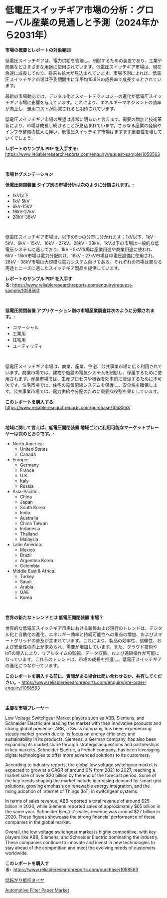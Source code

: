 <p><h1>低電圧スイッチギア市場の分析：グローバル産業の見通しと予測（2024年から2031年）</h1></p><p><strong>市場の概要とレポートの対象範囲</strong></p>
<p><p>低電圧スイッチギアは、電力供給を管理し、制御するための装置であり、工業や商業などさまざまな用途に使用されています。低電圧スイッチギア市場は、現在急速に成長しており、将来も拡大が見込まれています。市場予測によれば、低電圧スイッチギア市場は予測期間中に年平均10.8%の成長率で成長するとされています。</p><p>最新の市場動向では、デジタル化とスマートテクノロジーの進化が低電圧スイッチギア市場に影響を与えています。これにより、エネルギーマネジメントの効率が向上し、運用コストが削減されると期待されています。</p><p>低電圧スイッチギア市場の展望は非常に明るいと言えます。需要の増加と技術革新により、市場は成長し続けることが見込まれています。さらなる産業の発展やインフラ整備の拡大に伴い、低電圧スイッチギア市場はますます重要性を増していくでしょう。</p></p>
<p><strong>レポートのサンプル PDF を入手する:</strong> <a href="https://www.reliableresearchreports.com/enquiry/request-sample/1058563">https://www.reliableresearchreports.com/enquiry/request-sample/1058563</a></p>
<p>&nbsp;</p>
<p><strong>市場セグメンテーション</strong></p>
<p><strong>低電圧開閉装置 タイプ別の市場分析は次のように分類されます。:</strong></p>
<p><ul><li>1kV以下</li><li>1kV-5kV</li><li>6kV-15kV</li><li>16kV-27kV</li><li>28kV-38kV</li></ul></p>
<p>&nbsp;</p>
<p><p>低電圧スイッチギア市場は、以下の5つの分野に分かれます：1kV以下、1kV - 5kV、6kV - 15kV、16kV - 27kV、28kV - 38kV。1kV以下の市場は一般的な低電圧システムに適しており、1kV - 5kV市場は産業用途や商業用途に使われ、6kV - 15kV市場は電力分配向け、16kV - 27kV市場は中電圧設備に使用され、28kV - 38kV市場は大規模な電力システム向けである。それぞれの市場は異なる用途とニーズに適したスイッチギア製品を提供しています。</p></p>
<p><strong>レポートのサンプル PDF を入手する:</strong>&nbsp;<a href="https://www.reliableresearchreports.com/enquiry/request-sample/1058563">https://www.reliableresearchreports.com/enquiry/request-sample/1058563</a></p>
<p>&nbsp;</p>
<p><strong> 低電圧開閉装置 アプリケーション別の市場産業調査は次のように分類されます。:</strong></p>
<p><ul><li>コマーシャル</li><li>工業用</li><li>住宅用</li><li>ユーティリティ</li></ul></p>
<p>&nbsp;</p>
<p><p>低電圧スイッチギア市場は、商業、産業、住宅、公共事業市場に広く利用されています。商業市場では、建物や施設の電気システムを制御し、保護するために使用されます。産業市場では、生産プロセスや機器を効率的に管理するために不可欠です。住宅市場では、住宅の電気配線システムを保護し、安全性を確保します。公共事業市場では、電力供給や分配のために重要な役割を果たしています。</p></p>
<p><strong>このレポートを購入する:</strong>&nbsp; <a href="https://www.reliableresearchreports.com/purchase/1058563">https://www.reliableresearchreports.com/purchase/1058563</a></p>
<p>&nbsp;</p>
<p><strong>地域に関して言えば、低電圧開閉装置 地域ごとに利用可能なマーケットプレーヤーは次のとおりです。:</strong></p>
<p><ul>
    <li>
        North America:
        <ul>
            <li>United States</li>
            <li>Canada</li>
        </ul>
    </li>
    <li>
        Europe:
        <ul>
            <li>Germany</li>
            <li>France</li>
            <li>U.K.</li>
            <li>Italy</li>
            <li>Russia</li>
        </ul>
    </li>
    <li>
        Asia-Pacific:
        <ul>
            <li>China</li>
            <li>Japan</li>
            <li>South Korea</li>
            <li>India</li>
            <li>Australia</li>
            <li>China Taiwan</li>
            <li>Indonesia</li>
            <li>Thailand</li>
            <li>Malaysia</li>
        </ul>
    </li>
    <li>
        Latin America:
        <ul>
            <li>Mexico</li>
            <li>Brazil</li>
            <li>Argentina Korea</li>
            <li>Colombia</li>
        </ul>
    </li>
    <li>
        Middle East & Africa:
        <ul>
            <li>Turkey</li>
            <li>Saudi</li>
            <li>Arabia</li>
            <li>UAE</li>
            <li>Korea</li>
        </ul>
    </li>
    </ul></p>
<p>&nbsp;</p>
<p><strong>世界の新たなトレンドとは 低電圧開閉装置 市場？</strong></p>
<p><p>世界的な低電圧スイッチギア市場における新興および現行のトレンドは、デジタル化と自動化の進化、エネルギー効率と持続可能性への重点の増加、およびスマートグリッドの普及が含まれています。これにより、製品の効率性、信頼性、および安全性の向上が求められ、需要が増加しています。また、クラウド技術やIoTの導入により、リアルタイムの監視、データ収集、および遠隔操作が可能になっています。これらのトレンドは、市場の成長を推進し、低電圧スイッチギアの進化につながっています。</p></p>
<p><strong>このレポートを購入する前に、質問がある場合は問い合わせるか、共有してください。</strong>- <a href="https://www.reliableresearchreports.com/enquiry/pre-order-enquiry/1058563">https://www.reliableresearchreports.com/enquiry/pre-order-enquiry/1058563</a></p>
<p>&nbsp;</p>
<p><strong>主要な市場プレーヤー</strong></p>
<p><p>Low Voltage Switchgear Market players such as ABB, Siemens, and Schneider Electric are leading the market with their innovative products and strong global presence. ABB, a Swiss company, has been experiencing steady market growth due to its focus on energy efficiency and sustainability in its products. Siemens, a German company, has also been expanding its market share through strategic acquisitions and partnerships in key markets. Schneider Electric, a French company, has been leveraging digital technologies to offer more advanced solutions to its customers.</p><p>According to industry reports, the global low voltage switchgear market is expected to grow at a CAGR of around 6% from 2021 to 2027, reaching a market size of over $20 billion by the end of the forecast period. Some of the key trends shaping the market include increasing demand for smart grid solutions, growing emphasis on renewable energy integration, and the rising adoption of Internet of Things (IoT) in switchgear systems.</p><p>In terms of sales revenue, ABB reported a total revenue of around $25 billion in 2020, while Siemens reported sales of approximately $65 billion in the same year. Schneider Electric's sales revenue was around $27 billion in 2020. These figures showcase the strong financial performance of these companies in the global market.</p><p>Overall, the low voltage switchgear market is highly competitive, with key players like ABB, Siemens, and Schneider Electric dominating the industry. These companies continue to innovate and invest in new technologies to stay ahead of the competition and meet the evolving needs of customers worldwide.</p></p>
<p><strong>このレポートを購入する:</strong>&nbsp;&nbsp;<a href="https://www.reliableresearchreports.com/purchase/1058563">https://www.reliableresearchreports.com/purchase/1058563</a></p>
<p><p><a href="https://github.com/SarahFahey88/Market-Research-Report-List-1/blob/main/528346815061.md">低転がり抵抗タイヤ</a></p><p><a href="https://pretty-mail-caf.notion.site/Automotive-Filter-Paper-Market-Size-Share-Trends-Analysis-Report-By-Application-Regional-Outlook-cd0993b8dfe64d09ab120187fd597b8e">Automotive Filter Paper Market</a></p></p>